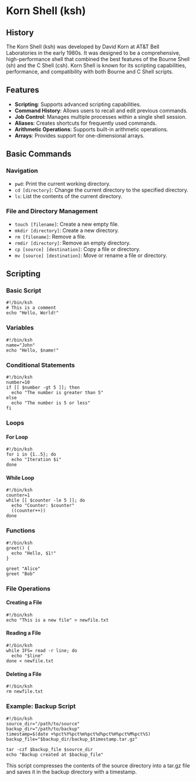 # Korn Shell (ksh)

## History

The Korn Shell (ksh) was developed by David Korn at AT&T Bell Laboratories in the early 1980s. It was designed to be a comprehensive, high-performance shell that combined the best features of the Bourne Shell (sh) and the C Shell (csh). Korn Shell is known for its scripting capabilities, performance, and compatibility with both Bourne and C Shell scripts.

## Features

- **Scripting**: Supports advanced scripting capabilities.
- **Command History**: Allows users to recall and edit previous commands.
- **Job Control**: Manages multiple processes within a single shell session.
- **Aliases**: Creates shortcuts for frequently used commands.
- **Arithmetic Operations**: Supports built-in arithmetic operations.
- **Arrays**: Provides support for one-dimensional arrays.

## Basic Commands

### Navigation

- `pwd`: Print the current working directory.
- `cd [directory]`: Change the current directory to the specified directory.
- `ls`: List the contents of the current directory.

### File and Directory Management

- `touch [filename]`: Create a new empty file.
- `mkdir [directory]`: Create a new directory.
- `rm [filename]`: Remove a file.
- `rmdir [directory]`: Remove an empty directory.
- `cp [source] [destination]`: Copy a file or directory.
- `mv [source] [destination]`: Move or rename a file or directory.

## Scripting

### Basic Script

```shell
#!/bin/ksh
# This is a comment
echo "Hello, World!"
```

### Variables

```shell
#!/bin/ksh
name="John"
echo "Hello, $name!"
```

### Conditional Statements

```shell
#!/bin/ksh
number=10
if [[ $number -gt 5 ]]; then
  echo "The number is greater than 5"
else
  echo "The number is 5 or less"
fi
```

### Loops

#### For Loop

```shell
#!/bin/ksh
for i in {1..5}; do
  echo "Iteration $i"
done
```

#### While Loop

```shell
#!/bin/ksh
counter=1
while [[ $counter -le 5 ]]; do
  echo "Counter: $counter"
  ((counter++))
done
```

### Functions

```shell
#!/bin/ksh
greet() {
  echo "Hello, $1!"
}

greet "Alice"
greet "Bob"
```

### File Operations

#### Creating a File

```shell
#!/bin/ksh
echo "This is a new file" > newfile.txt
```

#### Reading a File

```shell
#!/bin/ksh
while IFS= read -r line; do
  echo "$line"
done < newfile.txt
```

#### Deleting a File

```shell
#!/bin/ksh
rm newfile.txt
```

### Example: Backup Script

```shell
#!/bin/ksh
source_dir="/path/to/source"
backup_dir="/path/to/backup"
timestamp=$(date +%pct%Y%pct%m%pct%d%pct%H%pct%M%pct%S)
backup_file="$backup_dir/backup_$timestamp.tar.gz"

tar -czf $backup_file $source_dir
echo "Backup created at $backup_file"
```

This script compresses the contents of the source directory into a tar.gz file and saves it in the backup directory with a timestamp.